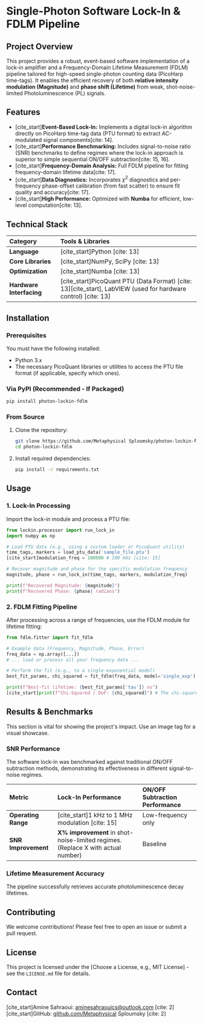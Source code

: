 # Single-Photon Software Lock-In & FDLM Pipeline

## Project Overview

This project provides a robust, event-based software implementation of a lock-in amplifier and a Frequency-Domain Lifetime Measurement (FDLM) pipeline tailored for high-speed single-photon counting data (PicoHarp time-tags). It enables the efficient recovery of both **relative intensity modulation (Magnitude)** and **phase shift (Lifetime)** from weak, shot-noise-limited Photoluminescence (PL) signals.

## Features

  * [cite\_start]**Event-Based Lock-In:** Implements a digital lock-in algorithm directly on PicoHarp time-tag data (PTU format) to extract AC-modulated signal components[cite: 14].
  * [cite\_start]**Performance Benchmarking:** Includes signal-to-noise ratio (SNR) benchmarks to define regimes where the lock-in approach is superior to simple sequential ON/OFF subtraction[cite: 15, 16].
  * [cite\_start]**Frequency-Domain Analysis:** Full FDLM pipeline for fitting frequency-domain lifetime data[cite: 17].
  * [cite\_start]**Data Diagnostics:** Incorporates $\chi^{2}$ diagnostics and per-frequency phase-offset calibration (from fast scatter) to ensure fit quality and accuracy[cite: 17].
  * [cite\_start]**High Performance:** Optimized with **Numba** for efficient, low-level computation[cite: 13].

## Technical Stack

| Category | Tools & Libraries |
| :--- | :--- |
| **Language** | [cite\_start]Python [cite: 13] |
| **Core Libraries** | [cite\_start]NumPy, SciPy [cite: 13] |
| **Optimization** | [cite\_start]Numba [cite: 13] |
| **Hardware Interfacing** | [cite\_start]PicoQuant PTU (Data Format) [cite: 13][cite\_start], LabVIEW (used for hardware control) [cite: 13] |

## Installation

### Prerequisites

You must have the following installed:

  * Python 3.x
  * The necessary PicoQuant libraries or utilities to access the PTU file format (if applicable, specify which ones).

### Via PyPI (Recommended - If Packaged)

```bash
pip install photon-lockin-fdlm
```

### From Source

1.  Clone the repository:
    ```bash
    git clone https://github.com/Metaphysical Sploumsky/photon-lockin-fdlm.git
    cd photon-lockin-fdlm
    ```
2.  Install required dependencies:
    ```bash
    pip install -r requirements.txt
    ```

## Usage

### 1\. Lock-In Processing

Import the lock-in module and process a PTU file:

```python
from lockin.processor import run_lock_in
import numpy as np

# Load PTU data (e.g., using a custom loader or PicoQuant utility)
time_tags, markers = load_ptu_data('sample_file.ptu') 
[cite_start]modulation_freq = 100000 # 100 kHz [cite: 15]

# Recover magnitude and phase for the specific modulation frequency
magnitude, phase = run_lock_in(time_tags, markers, modulation_freq)

print(f"Recovered Magnitude: {magnitude}")
print(f"Recovered Phase: {phase} radians")
```

### 2\. FDLM Fitting Pipeline

After processing across a range of frequencies, use the FDLM module for lifetime fitting:

```python
from fdlm.fitter import fit_fdlm

# Example data (Frequency, Magnitude, Phase, Error)
freq_data = np.array([...])
# ... load or process all your frequency data ...

# Perform the fit (e.g., to a single-exponential model)
best_fit_params, chi_squared = fit_fdlm(freq_data, model='single_exp')

print(f"Best-fit lifetime: {best_fit_params['tau']} ns")
[cite_start]print(f"Chi-Squared / DoF: {chi_squared}") # The chi-squared diagnostics [cite: 17]
```

## Results & Benchmarks

This section is vital for showing the project's impact. Use an image tag for a visual showcase.

### SNR Performance

The software lock-in was benchmarked against traditional ON/OFF subtraction methods, demonstrating its effectiveness in different signal-to-noise regimes.

| Metric | Lock-In Performance | ON/OFF Subtraction Performance |
| :--- | :--- | :--- |
| **Operating Range** | [cite\_start]1 kHz to 1 MHz modulation [cite: 15] | Low-frequency only |
| **SNR Improvement** | **X% improvement** in shot-noise-limited regimes. (Replace X with actual number) | Baseline |

### Lifetime Measurement Accuracy

The pipeline successfully retrieves accurate photoluminescence decay lifetimes.

## Contributing

We welcome contributions\! Please feel free to open an issue or submit a pull request.

## License

This project is licensed under the [Choose a License, e.g., MIT License] - see the `LICENSE.md` file for details.

## Contact

[cite\_start]Amine Sahraoui: aminesahraouics@outlook.com [cite: 2]
[cite\_start]GitHub: [github.com/Metaphysical](https://www.google.com/url?sa=E&source=gmail&q=https://github.com/Metaphysical) Sploumsky [cite: 2]